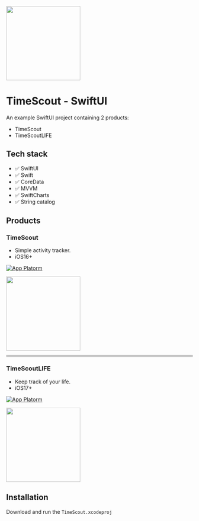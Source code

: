 
<img src="https://github.com/user-attachments/assets/87c109a8-deeb-4680-9d40-fd3b921fcde9" width="200"/>

# TimeScout - SwiftUI

An example SwiftUI project containing 2 products:
- TimeScout
- TimeScoutLIFE

## Tech stack
- ✅ SwiftUI
- ✅ Swift
- ✅ CoreData
- ✅ MVVM
- ✅ SwiftCharts
- ✅ String catalog

## Products
### TimeScout
- Simple activity tracker.
- iOS16+
  
[![App Platorm](https://github.com/user-attachments/assets/5d42666d-bbb9-46b9-bc32-0df6dab87183)](https://apps.apple.com/si/app/timescout/id1584949806)

<img src="https://github.com/user-attachments/assets/d3c98bf0-9ad4-4d4a-ac0b-792c6a98dfc8" width="200"/>

---

### TimeScoutLIFE
- Keep track of your life.
- iOS17+
  
[![App Platorm](https://github.com/user-attachments/assets/5d42666d-bbb9-46b9-bc32-0df6dab87183)](https://apps.apple.com/si/app/timescoutlife/id1584951815)

<img src="https://github.com/user-attachments/assets/31fb635f-52d5-43e3-898b-306c70c6b945" width="200"/>


## Installation

Download and run the `TimeScout.xcodeproj`
